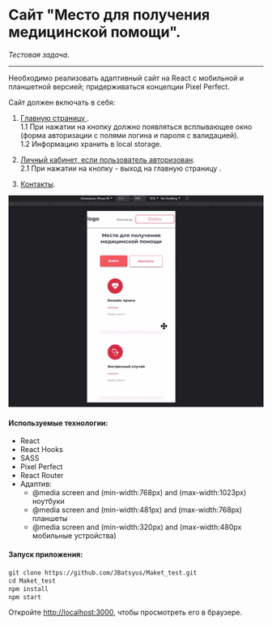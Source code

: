 # Сайт "Место для получения медицинской помощи".

_Тестовая задача_.

---

Необходимо реализовать адаптивный сайт на React с мобильной и планшетной версией; придерживаться концепции Pixel Perfect.

Сайт должен включать в себя:

1. <ins>Главную страницу </ins>. <br>
   1.1 При нажатии на кнопку должно появляться всплывающее окно (форма авторизации с полями логина и пароля с валидацией).<br>
   1.2 Информацию хранить в local storage.<br>

2. <ins>Личный кабинет, если пользователь авторизован</ins>.<br>
   2.1 При нажатии на кнопку - выход на главную страницу .<br>

3. <ins>Контакты</ins>.<br>

![gif](https://github.com/JBatsyus/Maket_test/blob/master/src/assets/images/gif.gif)

#### Используемые технологии:

- React
- React Hooks
- SASS
- Pixel Perfect
- React Router
- Адаптив:
  - @media screen and (min-width:768px) and (max-width:1023px)
    ноутбуки
  - @media screen and (min-width:481px) and (max-width:768px)
    планшеты
  - @media screen and (min-width:320px) and (max-width:480px
    мобильные устройства)

#### Запуск приложения:

```
git clone https://github.com/JBatsyus/Maket_test.git
cd Maket_test
npm install
npm start
```

Откройте [http://localhost:3000](http://localhost:3000), чтобы просмотреть его в браузере.
